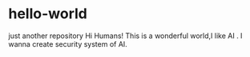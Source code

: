 # hello-world
just another repository
Hi Humans!
This is a wonderful world,I like AI .
I wanna create security system of AI.
